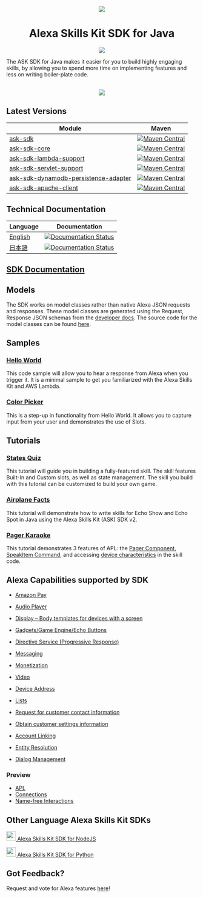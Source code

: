 <p align="center">
  <img src="https://m.media-amazon.com/images/G/01/mobile-apps/dex/avs/docs/ux/branding/mark1._TTH_.png">
  <br/>
  <h1 align="center">Alexa Skills Kit SDK for Java</h1>
  <p align="center"><a href="https://travis-ci.org/alexa/alexa-skills-kit-sdk-for-java"><img src="https://travis-ci.org/alexa/alexa-skills-kit-sdk-for-java.png?branch=2.0.x"></a></p>
  </p>
The ASK SDK for Java makes it easier for you to build highly engaging skills, by allowing you to spend more time on implementing features and less on writing boiler-plate code.
<br/><br/>
<p align='center'>
<a href='https://alexa-skills-kit-sdk-for-java.readthedocs.io/en/latest/Setting-Up-The-ASK-SDK.html'><img src='https://camo.githubusercontent.com/db9b9ce26327ad3bac57ec4daf0961a382d75790/68747470733a2f2f6d2e6d656469612d616d617a6f6e2e636f6d2f696d616765732f472f30312f6d6f62696c652d617070732f6465782f616c6578612f616c6578612d736b696c6c732d6b69742f7475746f7269616c732f67656e6572616c2f627574746f6e732f627574746f6e5f6765745f737461727465642e5f5454485f2e706e67'></a>
</p>


## Latest Versions
| Module       | Maven           |
| ------------- | ------------- |
|[ask-sdk](./ask-sdk)| [![Maven Central](https://img.shields.io/maven-central/v/com.amazon.alexa/ask-sdk/2.svg)](http://mvnrepository.com/artifact/com.amazon.alexa/ask-sdk)| 
|[ask-sdk-core](./ask-sdk-core)| [![Maven Central](https://img.shields.io/maven-central/v/com.amazon.alexa/ask-sdk-core/2.svg)](http://mvnrepository.com/artifact/com.amazon.alexa/ask-sdk-core)| 
|[ask-sdk-lambda-support](./ask-sdk-lambda-support)| [![Maven Central](https://img.shields.io/maven-central/v/com.amazon.alexa/ask-sdk-lambda-support/2.svg)](http://mvnrepository.com/artifact/com.amazon.alexa/ask-sdk-lambda-support)| 
|[ask-sdk-servlet-support](./ask-sdk-servlet-support)| [![Maven Central](https://img.shields.io/maven-central/v/com.amazon.alexa/ask-sdk-servlet-support/2.svg)](http://mvnrepository.com/artifact/com.amazon.alexa/ask-sdk-servlet-support)| 
|[ask-sdk-dynamodb-persistence-adapter](./ask-sdk-dynamodb-persistence-adapter)| [![Maven Central](https://img.shields.io/maven-central/v/com.amazon.alexa/ask-sdk-dynamodb-persistence-adapter/2.svg)](http://mvnrepository.com/artifact/com.amazon.alexa/ask-sdk-dynamodb-persistence-adapter)| 
|[ask-sdk-apache-client](./ask-sdk-apache-client)| [![Maven Central](https://img.shields.io/maven-central/v/com.amazon.alexa/ask-sdk-apache-client/2.svg)](http://mvnrepository.com/artifact/com.amazon.alexa/ask-sdk-apache-client)| 

## Technical Documentation

| Language | Documentation |
| -------- | ------------- |
| [English](https://alexa-skills-kit-sdk-for-java.readthedocs.io/en/latest/) | [![Documentation Status](https://readthedocs.org/projects/alexa-skills-kit-sdk-for-java/badge/?version=latest)](https://alexa-skills-kit-sdk-for-java.readthedocs.io/en/latest/?badge=latest) |
| [日本語](https://alexa-skills-kit-sdk-for-java.readthedocs.io/ja/latest) | [![Documentation Status](https://readthedocs.org/projects/ask-sdk-for-java-ja/badge/?version=latest)](https://alexa-skills-kit-sdk-for-java.readthedocs.io/ja/latest/?badge=latest) |

## [SDK Documentation](https://alexa-skills-kit-sdk-for-java.readthedocs.io/en/latest/)

## Models
The SDK works on model classes rather than native Alexa JSON requests and
responses. These model classes are generated using the Request, Response JSON
schemas from the [developer docs](https://developer.amazon.com/docs/custom-skills/request-and-response-json-reference.html). The source code for the model classes can be found [here](https://github.com/alexa/alexa-apis-for-java).

## Samples
### [Hello World](https://github.com/alexa/alexa-skills-kit-sdk-for-java/tree/2.0.x/samples/helloworld)
  This code sample will allow you to hear a response from Alexa when you trigger it. It is a minimal sample to get you familiarized with the Alexa Skills Kit and AWS Lambda.

### [Color Picker](https://github.com/alexa/alexa-skills-kit-sdk-for-java/tree/2.0.x/samples/colorpicker)
  This is a step-up in functionality from Hello World. It allows you to capture input from your user and demonstrates the use of Slots.

## Tutorials
### [States Quiz](https://github.com/alexa/skill-sample-java-quiz-game)
  This tutorial will guide you in building a fully-featured skill. The skill features Built-In and Custom slots, as well as state management. The skill you build with this tutorial can be customized to build your own game.

### [Airplane Facts](https://github.com/alexa/skill-sample-java-fact)
 This tutorial will demonstrate how to write skills for Echo Show and Echo Spot in Java using the Alexa Skills Kit (ASK) SDK v2.
 
### [Pager Karaoke](https://github.com/alexa-labs/skill-sample-java-pager-karaoke)
This tutorial demonstrates 3 features of APL: the [Pager Component](https://developer.amazon.com/docs/alexa-presentation-language/apl-pager.html), [SpeakItem Command](https://developer.amazon.com/docs/alexa-presentation-language/apl-commands-components.html), and accessing [device characteristics](https://developer.amazon.com/docs/alexa-presentation-language/apl-viewport-characteristics.html) in the skill code.
 
## Alexa Capabilities supported by SDK

* [Amazon Pay](https://developer.amazon.com/docs/amazon-pay/integrate-skill-with-amazon-pay.html)

* [Audio Player](https://developer.amazon.com/docs/custom-skills/audioplayer-interface-reference.html)

* [Display – Body templates for devices with a screen](https://developer.amazon.com/docs/custom-skills/create-skills-for-alexa-enabled-devices-with-a-screen.html)

* [Gadgets/Game Engine/Echo Buttons](https://developer.amazon.com/docs/custom-skills/game-engine-interface-reference.html)

* [Directive Service (Progressive Response)](https://developer.amazon.com/docs/custom-skills/send-the-user-a-progressive-response.html)

* [Messaging](https://developer.amazon.com/docs/smapi/send-a-message-request-to-a-skill.html)

* [Monetization](https://developer.amazon.com/alexa-skills-kit/make-money)

* [Video](https://developer.amazon.com/docs/custom-skills/videoapp-interface-reference.html)

* [Device Address](https://developer.amazon.com/docs/custom-skills/device-address-api.html)

* [Lists](https://developer.amazon.com/docs/custom-skills/access-the-alexa-shopping-and-to-do-lists.html#alexa-lists-access)

* [Request for customer contact information](https://developer.amazon.com/docs/smapi/alexa-settings-api-reference.html)

* [Obtain customer settings information](https://developer.amazon.com/docs/smapi/alexa-settings-api-reference.html)

* [Account Linking](https://developer.amazon.com/docs/account-linking/understand-account-linking.html)

* [Entity Resolution](https://developer.amazon.com/docs/custom-skills/define-synonyms-and-ids-for-slot-type-values-entity-resolution.html)

* [Dialog Management](https://developer.amazon.com/docs/custom-skills/dialog-interface-reference.html)


### Preview
* [APL](https://developer.amazon.com/blogs/alexa/post/1dee3fa0-8c5f-4179-ab7a-74545ead24ce/introducing-the-alexa-presentation-language-preview)
* [Connections](https://developer.amazon.com/blogs/alexa/post/7b332b32-893e-4cad-be07-a5877efcbbb4/skill-connections-preview-now-skills-can-work-together-to-help-customers-get-more-done)
* [Name-free Interactions](https://developer.amazon.com/docs/custom-skills/understand-name-free-interaction-for-custom-skills.html)

## Other Language Alexa Skills Kit SDKs
<a href="https://github.com/alexa/alexa-skills-kit-sdk-for-nodejs"><img src="https://github.com/konpa/devicon/blob/master/icons/nodejs/nodejs-original.svg?sanitize=true" width="25px" /> Alexa Skills Kit SDK for NodeJS</a>

<a href="https://github.com/alexa/alexa-skills-kit-sdk-for-python"><img src="https://github.com/konpa/devicon/blob/master/icons/python/python-original.svg?sanitize=true" width="25px" /> Alexa Skills Kit SDK for Python</a>

## Got Feedback?
Request and vote for Alexa features [here](https://alexa.uservoice.com/forums/906892-alexa-skills-developer-voice-and-vote)!
